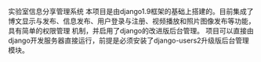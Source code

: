 实验室信息分享管理系统
本项目是由django1.9框架的基础上搭建的。目前集成了博文显示与发布、信息发布、用户登录与注册、视频播放和照片图像发布等功能，具有简单的权限管理
机制，并启用了django的改进版后台管理。
项目可以直接由django开发服务器直接运行，前提是必须安装了django-users2升级版后台管理模块。
